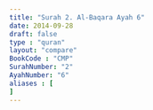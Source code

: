 ```yaml
---
title: "Surah 2. Al-Baqara Ayah 6"
date: 2014-09-28
draft: false
type : "quran"
layout: "compare"
BookCode : "CMP"
SurahNumber: "2"
AyahNumber: "6"
aliases : [
]
---
```

